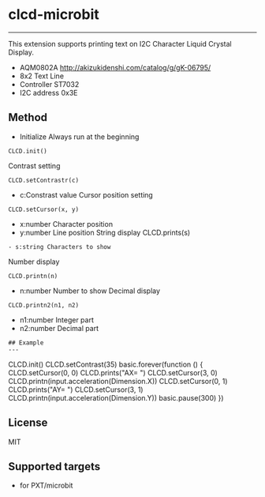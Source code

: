 # clcd-microbit
---
This extension supports printing text on I2C Character Liquid Crystal Display. 
* AQM0802A  http://akizukidenshi.com/catalog/g/gK-06795/
* 8x2 Text Line 
* Controller ST7032 
* I2C address 0x3E

## Method
* Initialize
Always run at the beginning
```
CLCD.init()
```
Contrast setting
```
CLCD.setContrastr(c)
```
- c:Constrast value
Cursor position setting
```
CLCD.setCursor(x, y)
```
- x:number Character position
- y:number Line position
String display
CLCD.prints(s)
```
- s:string Characters to show
```
Number display
```
CLCD.printn(n)
```
- n:number Number to show
Decimal display
```
CLCD.printn2(n1, n2)
```
- n1:number Integer part
- n2:number Decimal part
```
## Example
---
```
CLCD.init()
CLCD.setContrast(35)
basic.forever(function () {
    CLCD.setCursor(0, 0)
    CLCD.prints("AX=     ")
    CLCD.setCursor(3, 0)
    CLCD.printn(input.acceleration(Dimension.X))
    CLCD.setCursor(0, 1)
    CLCD.prints("AY=     ")
    CLCD.setCursor(3, 1)
    CLCD.printn(input.acceleration(Dimension.Y))
    basic.pause(300)
})
## License
MIT

## Supported targets

* for PXT/microbit
